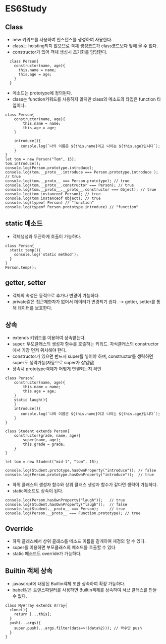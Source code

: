 # ES6Study

## Class
- new 키워드를 사용하여 인스턴스를 생성하여 사용한다.
- class는 hoisting되지 않으므로 객체 생성코드가 class코드보다 앞에 올 수 없다.
- constructor가 있어 객체 생성시 초기화를 담당한다.
```
  class Person{
    constructor(name, age){
      this.name = name;
      this.age = age;
    }
  }
```
- 메소드는 prototype에 정의된다.
- class는 function키워드를 사용하지 않지만 class와 메소드의 타입은 function 타입이다.
```
class Person{
    constructor(name, age){
        this.name = name;
        this.age = age;
    }

    introduce(){
       console.log(`나의 이름은 ${this.name}이고 나이는 ${this.age}입니다`);
    }
}
let tom = new Person("Tom", 15);
tom.introduce();
console.log(Person.prototype.introduce);
console.log(tom.__proto__.introduce === Person.prototype.introduce ); // true
console.log(tom.__proto__ === Person.prototype); // true
console.log(tom.__proto__.constructor === Person); // true
console.log(tom.__proto__.__proto__.constructor === Object); // true
console.log(tom instanceof Person); // true
console.log(tom instanceof Object); // true
console.log(typeof Person) // "function"
console.log(typeof Person.prototype.introduce) // "function"
```
## static 메소드
- 객체생성과 무관하게 호출이 가능하다.
```
class Person{
  static temp(){
    console.log('static method');
  }
}
Person.temp();
```
## getter, setter
- 객체의 속성은 동적으로 추가나 변경이 가능하다.
- private같은 접근제한자가 없어서 데이터가 변경되기 쉽다. -> getter, setter를 통해 데이터를 보호한다.
## 상속
- extends 키워드를 이용하여 상속받는다.
- super: 부모클래스의 생성자 함수를 호출하는 키워드. 자식클래스의 constructor에서 가장 먼저 위치해야 한다.
- constructor가 있으면 반드시 super를 넣어야 하며, constructor를 생략하면 super도 생략가능(자동으로 super가 삽입됨)
- 상속시 prototype객체가 어떻게 연결되는지 확인
```
class Person{
    constructor(name, age){
        this.name = name;
        this.age = age;
    }
    static laugh(){
    }
    introduce(){
       console.log(`나의 이름은 ${this.name}이고 나이는 ${this.age}입니다`);
    }
}

class Student extends Person{
    constructor(grade, name, age){
        super(name, age);
        this.grade = grade;
    }
}

let tom = new Student("mid-1", "tom", 15);

console.log(Student.prototype.hasOwnProperty("introduce")); // false
console.log(Person.prototype.hasOwnProperty("introduce"));  // true
```
- 하위 클래스의 생성자 함수와 상위 클래스 생성자 함수가 같다면 생략이 가능하다.
- static메소드도 상속이 된다.
```
console.log(Person.hasOwnProperty("laugh"));   // true
console.log(Student.hasOwnProperty("laugh"));  // false
console.log(Student.__proto__ === Person);     // true
console.log(Person.__proto__ === Function.prototype); // true
```
## Override
- 하위 클래스에서 상위 클래스를 메소드 이름을 같게하여 재정의 할 수 있다.
- super를 이용하면 부모클래스의 메소드를 호출할 수 있다
- static 메소드도 override가 가능하다.
## Builtin 객체 상속
- javascript에 내장된 Builtin객체 또한 상속하여 확장 가능하다.
- babel같은 트랜스파일러를 사용하면 Builtin객체를 상속하여 서브 클래스를 만들 수 없다.
```
class MyArray extends Array{
  clone(){
    return [...this];
  }
  push(...args){
    super.push(...args.filter(data=>!(data%2))); // 짝수만 push
  }
}
```
